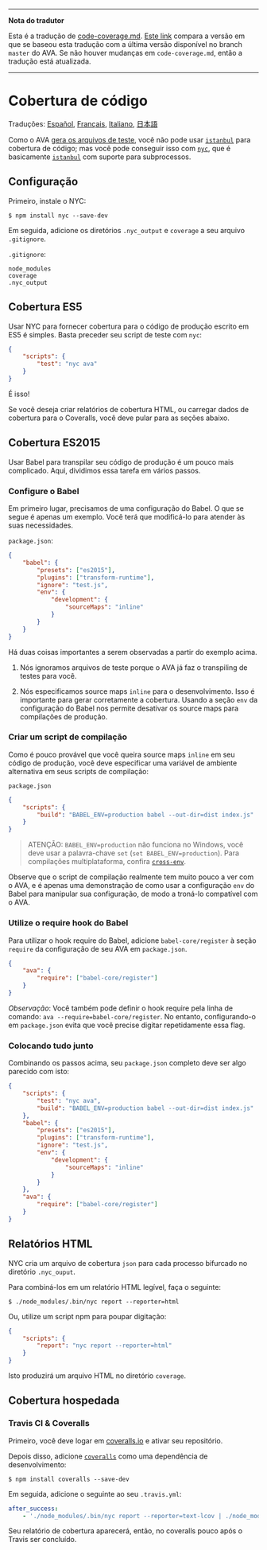___
**Nota do tradutor**

Esta é a tradução de [code-coverage.md](https://github.com/avajs/ava/blob/master/docs/recipes/code-coverage.md). [Este link](https://github.com/avajs/ava/compare/0e6db13a918f0116927299271d91fff590328cb9...master) compara a versão em que se baseou esta tradução com a última versão disponível no branch `master` do AVA. Se não houver mudanças em `code-coverage.md`, então a tradução está atualizada.
___

# Cobertura de código

Traduções: [Español](https://github.com/avajs/ava-docs/blob/master/es_ES/docs/recipes/code-coverage.md), [Français](https://github.com/avajs/ava-docs/blob/master/fr_FR/docs/recipes/code-coverage.md), [Italiano](https://github.com/avajs/ava-docs/blob/master/it_IT/recipes/code-coverage.md), [日本語](https://github.com/avajs/ava-docs/blob/master/ja_JP/docs/recipes/code-coverage.md)

Como o AVA [gera os arquivos de teste][isolated-env], você não pode usar [`istanbul`] para cobertura de código; mas você pode conseguir isso com [`nyc`], que é basicamente [`istanbul`] com suporte para subprocessos.

## Configuração

Primeiro, instale o NYC:

```
$ npm install nyc --save-dev
```

Em seguida, adicione os diretórios `.nyc_output` e `coverage` a seu arquivo `.gitignore`.

`.gitignore`:

```
node_modules
coverage
.nyc_output
```

## Cobertura ES5

Usar NYC para fornecer cobertura para o código de produção escrito em ES5 é simples. Basta preceder seu script de teste com `nyc`:

```json
{
	"scripts": {
		"test": "nyc ava"
	}
}
```

É isso!

Se você deseja criar relatórios de cobertura HTML, ou carregar dados de cobertura para o Coveralls, você deve pular para as seções abaixo.

## Cobertura ES2015

Usar Babel para transpilar seu código de produção é um pouco mais complicado. Aqui, dividimos essa tarefa em vários passos.

### Configure o Babel

Em primeiro lugar, precisamos de uma configuração do Babel. O que se segue é apenas um exemplo. Você terá que modificá-lo para atender às suas necessidades.

`package.json`:
```json
{
	"babel": {
		"presets": ["es2015"],
		"plugins": ["transform-runtime"],
		"ignore": "test.js",
		"env": {
			"development": {
				"sourceMaps": "inline"
			}
		}
	}
}
```

Há duas coisas importantes a serem observadas a partir do exemplo acima.

1. Nós ignoramos arquivos de teste porque o AVA já faz o transpiling de testes para você.

2. Nós especificamos source maps `inline` para o desenvolvimento. Isso é importante para gerar corretamente a cobertura. Usando a seção `env` da configuração do Babel nos permite desativar os source maps para compilações de produção.

### Criar um script de compilação

Como é pouco provável que você queira source maps `inline` em seu código de produção, você deve especificar uma variável de ambiente alternativa em seus scripts de compilação:

`package.json`

```json
{
	"scripts": {
		"build": "BABEL_ENV=production babel --out-dir=dist index.js"
	}
}
```

> ATENÇÃO: `BABEL_ENV=production` não funciona no Windows, você deve usar a palavra-chave `set` (`set BABEL_ENV=production`). Para compilações multiplataforma, confira [`cross-env`].

Observe que o script de compilação realmente tem muito pouco a ver com o AVA, e é apenas uma demonstração de como usar a configuração `env` do Babel para manipular sua configuração, de modo a troná-lo compatível com o AVA.

### Utilize o require hook do Babel

Para utilizar o hook require do Babel, adicione `babel-core/register` à seção `require` da configuração de seu AVA em `package.json`.

```json
{
	"ava": {
		"require": ["babel-core/register"]
	}
}
```

*Observação*: Você também pode definir o hook require pela linha de comando: `ava --require=babel-core/register`. No entanto, configurando-o em `package.json` evita que você precise digitar repetidamente essa flag.

### Colocando tudo junto

Combinando os passos acima, seu `package.json` completo deve ser algo parecido com isto:

```json
{
	"scripts": {
		"test": "nyc ava",
		"build": "BABEL_ENV=production babel --out-dir=dist index.js"
	},
	"babel": {
		"presets": ["es2015"],
		"plugins": ["transform-runtime"],
		"ignore": "test.js",
		"env": {
			"development": {
				"sourceMaps": "inline"
			}
		}
	},
	"ava": {
		"require": ["babel-core/register"]
	}
}
```

## Relatórios HTML

NYC cria um arquivo de cobertura `json` para cada processo bifurcado no diretório `.nyc_ouput`.

Para combiná-los em um relatório HTML legível, faça o seguinte:

```
$ ./node_modules/.bin/nyc report --reporter=html
```

Ou, utilize um script npm para poupar digitação:

```json
{
	"scripts": {
		"report": "nyc report --reporter=html"
	}
}
```

Isto produzirá um arquivo HTML no diretório `coverage`.

## Cobertura hospedada

### Travis CI & Coveralls

Primeiro, você deve logar em [coveralls.io] e ativar seu repositório.

Depois disso, adicione [`coveralls`] como uma dependência de desenvolvimento:

```
$ npm install coveralls --save-dev
```

Em seguida, adicione o seguinte ao seu `.travis.yml`:

```yaml
after_success:
	- './node_modules/.bin/nyc report --reporter=text-lcov | ./node_modules/.bin/coveralls'
```

Seu relatório de cobertura aparecerá, então, no coveralls pouco após o Travis ser concluído.

[`babel`]:      https://github.com/babel/babel
[coveralls.io]: https://coveralls.io
[`coveralls`]:  https://github.com/nickmerwin/node-coveralls
[`cross-env`]:  https://github.com/kentcdodds/cross-env
[isolated-env]: https://github.com/avajs/ava#isolated-environment
[`istanbul`]:   https://github.com/gotwarlost/istanbul
[`nyc`]:        https://github.com/bcoe/nyc
